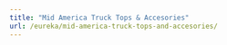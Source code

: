 ```yaml
---
title: "Mid America Truck Tops & Accesories"
url: /eureka/mid-america-truck-tops-and-accesories/
---
```

